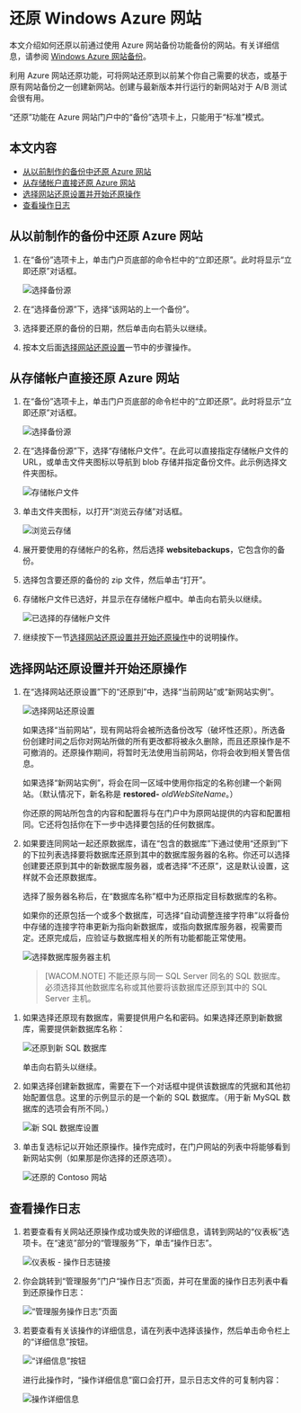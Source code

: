 <properties linkid="web-sites-restore" urlDisplayName="Restore a Windows Azure web site" pageTitle="Restore a Windows Azure web site" metaKeywords="Azure Web Sites, Restore, restoring" description="Learn how to restore your Azure web sites from backup." metaCanonical="" services="web-sites" documentationCenter="" title="Restore a Windows Azure web site" authors="timamm"  solutions="" writer="timamm" manager="paulettm" editor="mollybos"  />

# 还原 Windows Azure 网站

本文介绍如何还原以前通过使用 Azure 网站备份功能备份的网站。有关详细信息，请参阅 [Windows Azure 网站备份][Windows Azure 网站备份]。

利用 Azure 网站还原功能，可将网站还原到以前某个你自己需要的状态，或基于原有网站备份之一创建新网站。创建与最新版本并行运行的新网站对于 A/B 测试会很有用。

“还原”功能在 Azure 网站门户中的“备份”选项卡上，只能用于“标准”模式。

## 本文内容

-   [从以前制作的备份中还原 Azure 网站][从以前制作的备份中还原 Azure 网站]
-   [从存储帐户直接还原 Azure 网站][从存储帐户直接还原 Azure 网站]
-   [选择网站还原设置并开始还原操作][选择网站还原设置并开始还原操作]
-   [查看操作日志][查看操作日志]

<a name="PreviousBackup"></a>

## 从以前制作的备份中还原 Azure 网站

1.  在“备份”选项卡上，单击门户页底部的命令栏中的“立即还原”。此时将显示“立即还原”对话框。

    ![选择备份源][选择备份源]

2.  在“选择备份源”下，选择“该网站的上一个备份”。
3.  选择要还原的备份的日期，然后单击向右箭头以继续。
4.  按本文后面[选择网站还原设置][选择网站还原设置并开始还原操作]一节中的步骤操作。

<a name="StorageAccount"></a>

## 从存储帐户直接还原 Azure 网站

1.  在“备份”选项卡上，单击门户页底部的命令栏中的“立即还原”。此时将显示“立即还原”对话框。

    ![选择备份源][选择备份源]

2.  在“选择备份源”下，选择“存储帐户文件”。在此可以直接指定存储帐户文件的 URL，或单击文件夹图标以导航到 blob 存储并指定备份文件。此示例选择文件夹图标。

    ![存储帐户文件][存储帐户文件]

3.  单击文件夹图标，以打开“浏览云存储”对话框。

    ![浏览云存储][浏览云存储]

4.  展开要使用的存储帐户的名称，然后选择 **websitebackups**，它包含你的备份。
5.  选择包含要还原的备份的 zip 文件，然后单击“打开”。
6.  存储帐户文件已选好，并显示在存储帐户框中。单击向右箭头以继续。

    ![已选择的存储帐户文件][已选择的存储帐户文件]

7.  继续按下一节[选择网站还原设置并开始还原操作][选择网站还原设置并开始还原操作]中的说明操作。

<a name="RestoreSettings"></a>

## 选择网站还原设置并开始还原操作

1.  在“选择网站还原设置”下的“还原到”中，选择“当前网站”或“新网站实例”。

    ![选择网站还原设置][选择网站还原设置]

    如果选择“当前网站”，现有网站将会被所选备份改写（破坏性还原）。所选备份创建时间之后你对网站所做的所有更改都将被永久删除，而且还原操作是不可撤消的。还原操作期间，将暂时无法使用当前网站，你将会收到相关警告信息。

    如果选择“新网站实例”，将会在同一区域中使用你指定的名称创建一个新网站。（默认情况下，新名称是 **restored-** *oldWebSiteName*。）

    你还原的网站所包含的内容和配置将与在门户中为原网站提供的内容和配置相同。它还将包括你在下一步中选择要包括的任何数据库。

2.  如果要连同网站一起还原数据库，请在“包含的数据库”下通过使用“还原到”下的下拉列表选择要将数据库还原到其中的数据库服务器的名称。你还可以选择创建要还原到其中的新数据库服务器，或者选择“不还原”，这是默认设置，这样就不会还原数据库。

    选择了服务器名称后，在“数据库名称”框中为还原指定目标数据库的名称。

    如果你的还原包括一个或多个数据库，可选择“自动调整连接字符串”以将备份中存储的连接字符串更新为指向新数据库，或指向数据库服务器，视需要而定。还原完成后，应验证与数据库相关的所有功能都能正常使用。

    ![选择数据库服务器主机][选择数据库服务器主机]

    > [WACOM.NOTE] 不能还原与同一 SQL Server 同名的 SQL 数据库。必须选择其他数据库名称或其他要将该数据库还原到其中的 SQL Server 主机。

<!--     > [WACOM.NOTE] You can restore a MySQL数据库 with the same name to the same server, but be aware that this will clear out the existing content stored in the MySQL数据库. -->

1.  如果选择还原现有数据库，需要提供用户名和密码。如果选择还原到新数据库，需要提供新数据库名称：

    ![还原到新 SQL 数据库][还原到新 SQL 数据库]

    单击向右箭头以继续。

2.  如果选择创建新数据库，需要在下一个对话框中提供该数据库的凭据和其他初始配置信息。这里的示例显示的是一个新的 SQL 数据库。（用于新 MySQL 数据库的选项会有所不同。）

    ![新 SQL 数据库设置][新 SQL 数据库设置]

3.  单击复选标记以开始还原操作。操作完成时，在门户网站的列表中将能够看到新网站实例（如果那是你选择的还原选项）。

    ![还原的 Contoso 网站][还原的 Contoso 网站]

<a name="OperationLogs"></a>

## 查看操作日志

1.  若要查看有关网站还原操作成功或失败的详细信息，请转到网站的“仪表板”选项卡。在“速览”部分的“管理服务”下，单击“操作日志”。

    ![仪表板 - 操作日志链接][仪表板 - 操作日志链接]

2.  你会跳转到“管理服务”门户“操作日志”页面，并可在里面的操作日志列表中看到还原操作日志：

    ![“管理服务操作日志”页面][“管理服务操作日志”页面]

3.  若要查看有关该操作的详细信息，请在列表中选择该操作，然后单击命令栏上的“详细信息”按钮。

    ![“详细信息”按钮][“详细信息”按钮]

    进行此操作时，“操作详细信息”窗口会打开，显示日志文件的可复制内容：

    ![操作详细信息][操作详细信息]

<!-- IMAGES -->

  [Windows Azure 网站备份]: /zh-cn/documentation/articles/web-sites-backup/
  [从以前制作的备份中还原 Azure 网站]: #PreviousBackup
  [从存储帐户直接还原 Azure 网站]: #StorageAccount
  [选择网站还原设置并开始还原操作]: #RestoreSettings
  [查看操作日志]: #OperationLogs
  [选择备份源]: ./media/web-sites-restore/01ChooseBackupSource.png
  [存储帐户文件]: ./media/web-sites-restore/02StorageAccountFile.png
  [浏览云存储]: ./media/web-sites-restore/03BrowseCloudStorage.png
  [已选择的存储帐户文件]: ./media/web-sites-restore/04StorageAccountFileSelected.png
  [选择网站还原设置]: ./media/web-sites-restore/05ChooseRestoreSettings.png
  [选择数据库服务器主机]: ./media/web-sites-restore/06ChooseDBServer.png
  [还原到新 SQL 数据库]: ./media/web-sites-restore/07RestoreToNewSQLDB.png
  [新 SQL 数据库设置]: ./media/web-sites-restore/08NewSQLDBConfig.png
  [还原的 Contoso 网站]: ./media/web-sites-restore/09RestoredContosoWebSite.png
  [仪表板 - 操作日志链接]: ./media/web-sites-restore/10DashboardOperationLogsLink.png
  [“管理服务操作日志”页面]: ./media/web-sites-restore/11ManagementServicesOperationLogsList.png
  [“详细信息”按钮]: ./media/web-sites-restore/12DetailsButton.png
  [操作详细信息]: ./media/web-sites-restore/13OperationDetails.png

